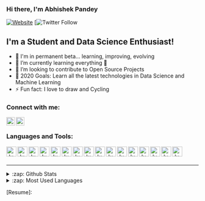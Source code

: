 ### Hi there, I'm Abhishek Pandey

[![Website](https://img.shields.io/website?label=codeSTACKr.com&style=for-the-badge&url=https%3A%2F%2Fcodestackr.com)](https://codestackr.com)
[![Twitter Follow](https://img.shields.io/twitter/follow/itsme_abhi_?color=%231DA1F2&label=Follow%20%40%20Abhishek%20Pandey&logo=Twitter&style=social)

## I'm a Student and Data Science Enthusiast!

- 🔭 I'm in permanent beta... learning, improving, evolving
- 🌱 I’m currently learning everything 🤣
- 👯 I’m looking to contribute to Open Source Projects
- 🥅 2020 Goals: Learn all the latest technologies in Data Science and Machine Learning
- ⚡ Fun fact: I love to draw and Cycling

### Connect with me:

[<img align="left" alt="Abhishek Pandey | Twitter" width="22px" src="https://cdn.jsdelivr.net/npm/simple-icons@v3/icons/twitter.svg" />][twitter]
[<img align="left" alt="Abhishek Pandey | LinkedIn" width="22px" src="https://cdn.jsdelivr.net/npm/simple-icons@v3/icons/linkedin.svg" />][linkedin]


<br />

### Languages and Tools:
[<img align="left" alt="Jupyter Notebook" width="26px" src="https://simpleicons.org/icons/jupyter.svg" />][linkedin]
[<img align="left" alt="Jupyter Notebook" width="26px" src="https://simpleicons.org/icons/visualstudiocode.svg" />][linkedin]
[<img align="left" alt="Jupyter Notebook" width="26px" src="https://simpleicons.org/icons/pytorch.svg" />][linkedin]
[<img align="left" alt="Jupyter Notebook" width="26px" src="https://simpleicons.org/icons/tensorflow.svg" />][linkedin] 
[<img align="left" alt="Jupyter Notebook" width="26px" src="https://simpleicons.org/icons/github.svg" />][linkedin]
[<img align="left" alt="Jupyter Notebook" width="26px" src="https://simpleicons.org/icons/microsoftexcel.svg" />][linkedin]
[<img align="left" alt="Jupyter Notebook" width="26px" src="https://simpleicons.org/icons/microsoftazure.svg" />][linkedin]
[<img align="left" alt="Jupyter Notebook" width="26px" src="https://simpleicons.org/icons/amazonaws.svg" />][linkedin]
[<img align="left" alt="Jupyter Notebook" width="26px" src="https://simpleicons.org/icons/python.svg" />][linkedin]
[<img align="left" alt="Jupyter Notebook" width="26px" src="https://simpleicons.org/icons/java.svg" />][linkedin]
[<img align="left" alt="Jupyter Notebook" width="26px" src="https://simpleicons.org/icons/html5.svg" />][linkedin]
[<img align="left" alt="Jupyter Notebook" width="26px" src="https://simpleicons.org/icons/css3.svg" />][linkedin]
[<img align="left" alt="Jupyter Notebook" width="26px" src="https://simpleicons.org/icons/javascript.svg" />][linkedin]
[<img align="left" alt="Jupyter Notebook" width="26px" src="https://simpleicons.org/icons/mysql.svg" />][linkedin]
[<img align="left" alt="Jupyter Notebook" width="26px" src="https://simpleicons.org/icons/tableau.svg" />][linkedin]
[<img align="left" alt="Jupyter Notebook" width="26px" src="https://simpleicons.org/icons/powerbi.svg" />][linkedin]

<br />
<br />

---
<details>
  <summary>:zap: Github Stats</summary>
 
   <img align="left" alt="Abhishek Pandey's Github Stats" src="https://my-deployment.abhishekpandeyit.vercel.app/api?username=abhishekpandeyIT&show_icons=true&hide_border=true" />

</details>

<details>
  <summary>:zap: Most Used Languages</summary>
 
   <img align="left" alt="Languages" src="https://github-readme-stats.vercel.app/api/top-langs/?username=abhishekpandeyIT" />

</details>

[website]: https://codeSTACKr.com
[twitter]: https://twitter.com/itsme_abhi_
[linkedin]: https://www.linkedin.com/in/abhishekpandeyit/
[Resume]: 
